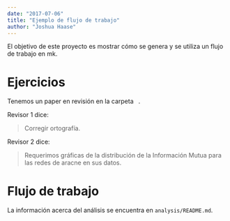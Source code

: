 ```yaml
---
date: "2017-07-06"
title: "Ejemplo de flujo de trabajo"
author: "Joshua Haase"
---
```


El objetivo de este proyecto es mostrar
cómo se genera y se utiliza un flujo de trabajo en mk.

# Ejercicios

Tenemos un paper en revisión en la carpeta ` `.

Revisor 1 dice:

> Corregir ortografía.

Revisor 2 dice:

> Requerimos gráficas de la distribución de la Información Mutua para las redes de aracne en sus datos.

# Flujo de trabajo

La información acerca del análisis se encuentra en `analysis/README.md`.


